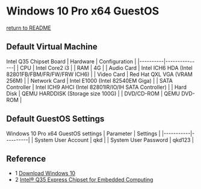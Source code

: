 # Windows 10 Pro x64 GuestOS
 [return to README](https://gitlab.com/david921518/qkd-app/blob/gitlab/README.en.md)
   
## Default Virtual Machine
 Intel Q35 Chipset Board
| Hardware | Configuration |
|----------|---------------|
| CPU | Intel Core2 i3 |
| RAM | 4G |
| Audio Card | Intel ICH6 HDA (Intel 82801FB/FBM/FR/FW/FRW ICH6) |
| Video Card | Red Hat QXL VGA (VRAM 256M) |
| Network Card | Intel E1000 (Intel 82540EM Giga) |
| SATA Controller | Intel ICH9 AHCI (Intel 82801IR/IO/IH SATA Controller) |
| Hard Disk | QEMU HARDDISK (Storage size 100G) |
| DVD/CD-ROM | QEMU DVD-ROM |

## Default GuestOS Settings
 Windows 10 Pro x64 GuestOS settings
| Parameter | Settings |
|-----------|----------|
| System User Account | qkd |
| System User Password | qkd123 |

## Reference
- 1 [Download Windows 10](https://www.microsoft.com/en-us/software-download/windows10)
- 2 [Intel® Q35 Express Chipset for Embedded Computing](https://www.intel.cn/content/dam/www/public/us/en/documents/product-briefs/q35-chipset-brief.pdf)
